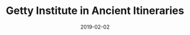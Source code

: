 ---
slug: '/2018_AncIt'
categories: ["Project"]
statuses: ["completedLead"]
date: "2019-02-02"
title: 'Getty Institute in Ancient Itineraries'
year: '2018-2019'
institutions: ''
PI: 'Dr Stuart Dunn (KCL), Prof Graeme Earl (KCL), Dr Arianna Ciula (KCL), Dr Will Wootton (KCL); Dr Anna Foka (University of Uppsala)'
myRoles: 'Fellow'
funders: 'Getty Foundation'
website: 'https://www.kcl.ac.uk/research/ancient-itineraries'
## Pub_outputs: /publications/...
## Talk_outputs: /talks/...
tags: ["semantic web"]
shortDesc: 'The project sought to investigate the potential and impact of linked open data and visualisations on art history research.'
---